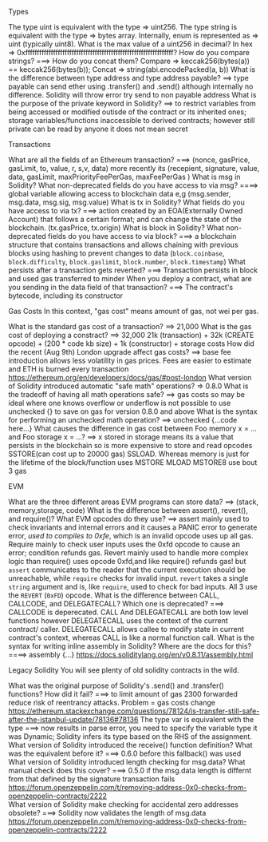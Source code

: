 Types

The type uint is equivalent with the type => uint256.
The type string is equivalent with the type => bytes array.
Internally, enum is represented as => uint (typically uint8).
What is the max value of a uint256 in decimal? In hex => 0xffffffffffffffffffffffffffffffffffffffffffffffffffffffffffffffff?
How do you compare strings? ===> How do you concat them? Compare => keccak256(bytes(a)) == keccak256(bytes(b)); Concat => string(abi.encodePacked(a, b))
What is the difference between type address and type address payable? ==> type payable can send ether using .transfer() and .send() although internally no difference. Solidity will throw error try send to non payable address 
What is the purpose of the private keyword in Solidity? ==>  to restrict variables from being accessed or modified outisde of the contract or its inherited ones; storage variables/functions inaccessible to derived contracts; however still private can be read by anyone it does not mean secret

Transactions

What are all the fields of an Ethereum transaction? ===>  (nonce, gasPrice, gasLimit, to, value, r, s,v, data) more recently its (recepient, signature, value, data, gasLimit, maxPriorityFeePerGas, maxFeePerGas )
What is msg in Solidity? What non-deprecated fields do you have access to via msg? ====> global variable allowing access to blockchain data e,g (msg.sender, msg.data, msg.sig, msg.value)
What is tx in Solidity? What fields do you have access to via tx? ===> action created by an EOA(Externally Owned Account) that follows a certain format; and can change the state of the blockchain. (tx.gasPrice, tx.origin)
What is block in Solidity? What non-deprecated fields do you have access to via block? ===> a blockchain structure that contains transactions and allows chaining with previous blocks using hashing to prevent changes to data (`block.coinbase`, `block.difficulty`, `block.gaslimit`, `block.number`, `block.timestamp`)
What persists after a transaction gets reverted? ===> Transaction persists in block and used gas transferred to minder 
When you deploy a contract, what are you sending in the data field of that transaction? ===> The contract's bytecode, including its constructor

Gas Costs
In this context, "gas cost" means amount of gas, not wei per gas.

What is the standard gas cost of a transaction? ==> 21,000
What is the gas cost of deploying a constract? ==> 32,000 21k (transaction) + 32k (CREATE opcode) + (200 * code kb size) + 1k (constructor) + storage costs
How did the recent (Aug 9th) London upgrade affect gas costs? ==> base fee introduction allows less volatility in gas prices. Fees are easier to estimate and ETH is burned every transaction https://ethereum.org/en/developers/docs/gas/#post-london 
What version of Solidity introduced automatic "safe math" operations? => 0.8.0 
What is the tradeoff of having all math operations safe? ==> gas costs so may be ideal where one knows overflow or underflow is not possible to use unchecked {} to save on gas for version 0.8.0 and above
What is the syntax for performing an unchecked math operation? ==> unchecked {...code here...}
What causes the difference in gas cost between Foo memory x = ... and Foo storage x = ...? ==> x stored in storage means its a value that persists in the blockchain so is more expensive to store and read opcodes SSTORE(can cost up to 20000 gas) SSLOAD. Whereas memory is just for the lifetime of the block/function uses MSTORE MLOAD MSTORE8 use bout 3 gas

EVM

What are the three different areas EVM programs can store data? ==> (stack, memory,storage, code)
What is the difference between assert(), revert(), and require()? What EVM opcodes do they use? ==> assert mainly used to check invariants and internal errors and it causes a PANIC error to generate error, *used to compiles to 0xfe*, which is an invalid opcode uses up all gas. Require mainly to check user inputs uses the 0xfd opcode to cause an error; condition refunds gas. Revert mainly used to handle more complex logic than require() uses opcode 0xfd,and like require() refunds gas! but `assert` communicates to the reader that the current execution should be unreachable, while `require` checks for invalid input. `revert` takes a single `string` argument and is, like `require`, used to check for bad inputs. All 3 use the `REVERT` (`0xFD`) opcode.
What is the difference between CALL, CALLCODE, and DELEGATECALL? Which one is deprecated? ===> CALLCODE is deperecated. CALL And DELEGATECALL are both low level functions however DELEGATECALL uses the context of the current contract/ caller. DELEGATECALL allows callee to modify state in current contract's context, whereas CALL is like a normal function call.
What is the syntax for writing inline assembly in Solidity? Where are the docs for this? ====> assembly {...} https://docs.soliditylang.org/en/v0.8.11/assembly.html 

Legacy Solidity
You will see plenty of old solidity contracts in the wild.

What was the original purpose of Solidity's .send() and .transfer() functions? How did it fail? ===> to limit amount of gas 2300 forwarded reduce risk of reentrancy attacks. Problem = gas costs change https://ethereum.stackexchange.com/questions/78124/is-transfer-still-safe-after-the-istanbul-update/78136#78136 
The type var is equivalent with the type  ===> now results in parse error, you need to specify the variable type it was Dynamic; Solidity infers its type based on the RHS of the assignment.
What version of Solidity introduced the receive() function definition? What was the equivalent before it? ===> 0.6.0 before this fallback() was used
What version of Solidity introduced length checking for msg.data? What manual check does this cover?  ===> 0.5.0 if the msg.data length is differnt from that defined by the signature transaction fails https://forum.openzeppelin.com/t/removing-address-0x0-checks-from-openzeppelin-contracts/2222  
What version of Solidity make checking for accidental zero addresses obsolete? ===> Solidity now validates the length of msg.data https://forum.openzeppelin.com/t/removing-address-0x0-checks-from-openzeppelin-contracts/2222 